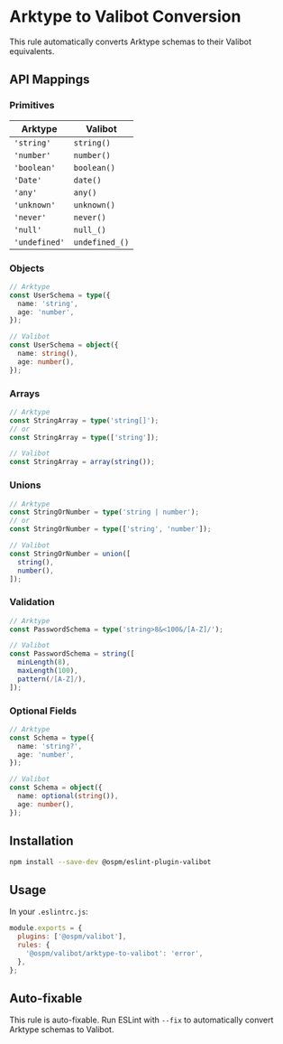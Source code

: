 # Arktype to Valibot Conversion

This rule automatically converts Arktype schemas to their Valibot equivalents.

## API Mappings

### Primitives

| Arktype | Valibot |
|---------|---------|
| `'string'` | `string()` |
| `'number'` | `number()` |
| `'boolean'` | `boolean()` |
| `'Date'` | `date()` |
| `'any'` | `any()` |
| `'unknown'` | `unknown()` |
| `'never'` | `never()` |
| `'null'` | `null_()` |
| `'undefined'` | `undefined_()` |

### Objects

```typescript
// Arktype
const UserSchema = type({
  name: 'string',
  age: 'number',
});

// Valibot
const UserSchema = object({
  name: string(),
  age: number(),
});
```

### Arrays

```typescript
// Arktype
const StringArray = type('string[]');
// or
const StringArray = type(['string']);

// Valibot
const StringArray = array(string());
```

### Unions

```typescript
// Arktype
const StringOrNumber = type('string | number');
// or
const StringOrNumber = type(['string', 'number']);

// Valibot
const StringOrNumber = union([
  string(),
  number(),
]);
```

### Validation

```typescript
// Arktype
const PasswordSchema = type('string>8&<100&/[A-Z]/');

// Valibot
const PasswordSchema = string([
  minLength(8),
  maxLength(100),
  pattern(/[A-Z]/),
]);
```

### Optional Fields

```typescript
// Arktype
const Schema = type({
  name: 'string?',
  age: 'number',
});

// Valibot
const Schema = object({
  name: optional(string()),
  age: number(),
});
```

## Installation

```bash
npm install --save-dev @ospm/eslint-plugin-valibot
```

## Usage

In your `.eslintrc.js`:

```javascript
module.exports = {
  plugins: ['@ospm/valibot'],
  rules: {
    '@ospm/valibot/arktype-to-valibot': 'error',
  },
};
```

## Auto-fixable

This rule is auto-fixable. Run ESLint with `--fix` to automatically convert Arktype schemas to Valibot.
